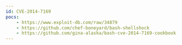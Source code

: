 ```yaml
---
id: CVE-2014-7169
pocs: 
    - https://www.exploit-db.com/raw/34879
    - https://github.com/chef-boneyard/bash-shellshock
    - https://github.com/gina-alaska/bash-cve-2014-7169-cookbook
---
```


